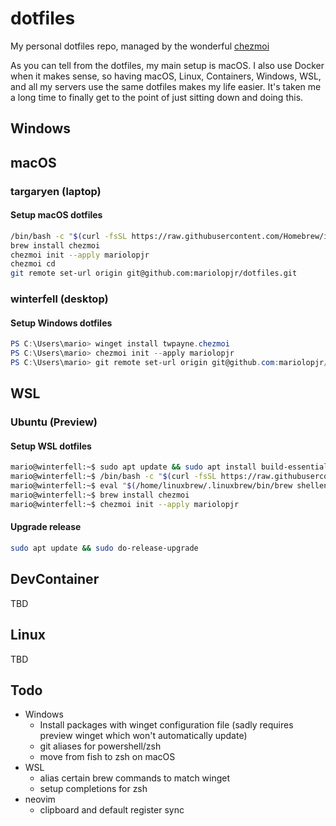 # dotfiles

My personal dotfiles repo, managed by the wonderful [chezmoi](https://github.com/twpayne/chezmoi)

As you can tell from the dotfiles, my main setup is macOS. I also use Docker when it makes sense, so having macOS, Linux, Containers, Windows, WSL, and all my servers use the same dotfiles makes my life easier. It's taken me a long time to finally get to the point of just sitting down and doing this.

## Windows

## macOS

### targaryen (laptop)

#### Setup macOS dotfiles

```zsh
/bin/bash -c "$(curl -fsSL https://raw.githubusercontent.com/Homebrew/install/HEAD/install.sh)"
brew install chezmoi
chezmoi init --apply mariolopjr
chezmoi cd
git remote set-url origin git@github.com:mariolopjr/dotfiles.git
```

### winterfell (desktop)

#### Setup Windows dotfiles

```powershell
PS C:\Users\mario> winget install twpayne.chezmoi
PS C:\Users\mario> chezmoi init --apply mariolopjr
PS C:\Users\mario> git remote set-url origin git@github.com:mariolopjr/dotfiles.git
```

## WSL

### Ubuntu (Preview)

#### Setup WSL dotfiles

```bash
mario@winterfell:~$ sudo apt update && sudo apt install build-essential procps curl file git
mario@winterfell:~$ /bin/bash -c "$(curl -fsSL https://raw.githubusercontent.com/Homebrew/install/HEAD/install.sh)"
mario@winterfell:~$ eval "$(/home/linuxbrew/.linuxbrew/bin/brew shellenv)"
mario@winterfell:~$ brew install chezmoi
mario@winterfell:~$ chezmoi init --apply mariolopjr
```

#### Upgrade release

```zsh
sudo apt update && sudo do-release-upgrade
```

## DevContainer

TBD

## Linux

TBD

## Todo

- Windows
  - Install packages with winget configuration file (sadly requires preview winget which won't automatically update)
  - git aliases for powershell/zsh
  - move from fish to zsh on macOS
- WSL
  - alias certain brew commands to match winget
  - setup completions for zsh
- neovim
  - clipboard and default register sync
